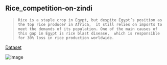 ## Rice_competition-on-zindi

>  `Rice is a staple crop in Egypt, but despite Egypt’s position as the top rice producer in Africa, 
  it still relies on imports to meet the demands of its population. One of the main causes of this gap in Egypt is rice blast disease, 
  which is responsible for 30% loss in rice production worldwide.`


[Dataset](https://zindi.africa/competitions/microsoft-rice-disease-classification-challenge)

![image](https://user-images.githubusercontent.com/81787449/173179730-c276e410-f5b4-44c3-81f3-b6717468a72d.png)
